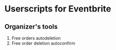 # Userscripts for Eventbrite

## Organizer's tools

1. Free orders autodeletion
2. Free order deletion autoconfirm
